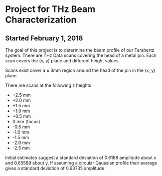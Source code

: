 # Project for THz Beam Characterization

## Started February 1, 2018

The goal of this project is to determine the beam profile of our Terahertz 
system. There are THz Data scans covering the head of a metal pin. Each scan
covers the (x, y) plane and different height values. 

Scans exist cover a $\pm$ 3mm region around the head of the pin in the (x, y) 
plane. 

There are scans at the following z heights
* +2.5 mm
* +2.0 mm
* +1.5 mm
* +1.0 mm
* +0.5 mm
* 0 mm (focus)
* -0.5 mm
* -1.0 mm
* -1.5 mm
* -2.0 mm
* -2.5 mm

Initial estimates suggest a standard deviation of 0.6188 amplitude about x
and 0.65589 about y. If assuming a circular Gaussian profile their average
gives a standard deviation of 0.63735 amplitude.